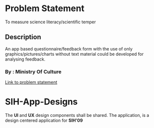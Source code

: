 # Problem Statement

To measure science literacy/scientific temper

## Description

An app based questionnaire/feedback form with the use of only graphics/pictures/charts without text material could be developed for analysing feedback. 

### By : Ministry Of Culture 

[Link to problem statement](https://www.youtube.com/watch?v=n7hL-gRhAcU&featur=)

# SIH-App-Designs
The **UI** and **UX** design components shall be shared.
The application, is a design centered application for **SIH'09**
